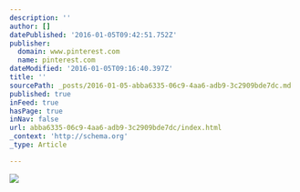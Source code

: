 ```yaml
---
description: ''
author: []
datePublished: '2016-01-05T09:42:51.752Z'
publisher:
  domain: www.pinterest.com
  name: pinterest.com
dateModified: '2016-01-05T09:16:40.397Z'
title: ''
sourcePath: _posts/2016-01-05-abba6335-06c9-4aa6-adb9-3c2909bde7dc.md
published: true
inFeed: true
hasPage: true
inNav: false
url: abba6335-06c9-4aa6-adb9-3c2909bde7dc/index.html
_context: 'http://schema.org'
_type: Article

---
```

![](https://s-media-cache-ak0.pinimg.com/736x/42/1c/3e/421c3e2f9e3a7af609d3033fe1aff492.jpg)